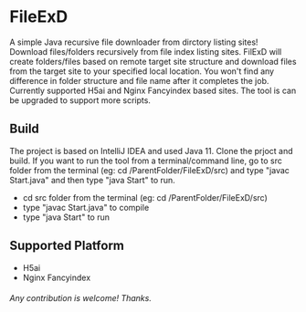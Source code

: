 # FileExD
A simple Java recursive file downloader from dirctory listing sites!
Download files/folders recursively from file index listing sites. FilExD will create folders/files based on remote target site structure and download files from the target site to your specified local location. You won't find any difference in folder structure and file name after it completes the job.
Currently supported H5ai and Nginx Fancyindex based sites. The tool is can be upgraded to support more scripts.

## Build
The project is based on IntelliJ IDEA and used Java 11. Clone the prjoct and build.
If you want to run the tool from a terminal/command line, go to src folder from the terminal (eg: cd /ParentFolder/FileExD/src) and type "javac Start.java" and then type "java Start" to run.
- cd src folder from the terminal (eg: cd /ParentFolder/FileExD/src)
- type "javac Start.java" to compile
- type "java Start" to run

## Supported Platform
- H5ai
- Nginx Fancyindex

###### Any contribution is welcome! Thanks.




